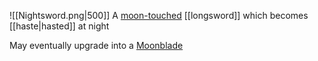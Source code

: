 ![[Nightsword.png|500]]
A [moon-touched](http://dnd5e.wikidot.com/wondrous-items:moon-touched-sword) [[longsword]] which becomes [[haste|hasted]] at night

May eventually upgrade into a [Moonblade](https://www.dndbeyond.com/magic-items/5430-moonblade)